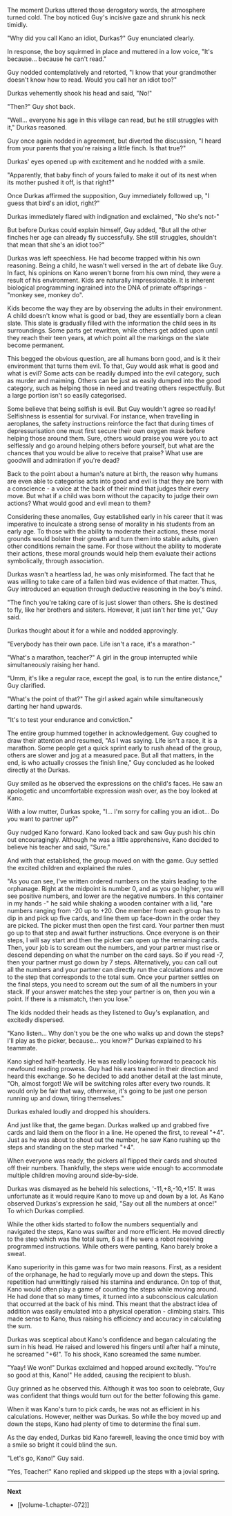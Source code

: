 
The moment Durkas uttered those derogatory words, the atmosphere turned cold. The boy noticed Guy's incisive gaze and shrunk his neck timidly.

"Why did you call Kano an idiot, Durkas?" Guy enunciated clearly. 

In response, the boy squirmed in place and muttered in a low voice, "It's because... because he can't read."

Guy nodded contemplatively and retorted, "I know that your grandmother doesn't know how to read. Would you call her an idiot too?"

Durkas vehemently shook his head and said, "No!"

"Then?" Guy shot back.

"Well... everyone his age in this village can read, but he still struggles with it," Durkas reasoned.

Guy once again nodded in agreement, but diverted the discussion, "I heard from your parents that you're raising a little finch. Is that true?"

Durkas' eyes opened up with excitement and he nodded with a smile.

"Apparently, that baby finch of yours failed to make it out of its nest when its mother pushed it off, is that right?"

Once Durkas affirmed the supposition, Guy immediately followed up, "I guess that bird's an idiot, right?"

Durkas immediately flared with indignation and exclaimed, "No she's not-"

But before Durkas could explain himself, Guy added, "But all the other finches her age can already fly successfully. She still struggles, shouldn't that mean that she's an idiot too?"

Durkas was left speechless. He had become trapped within his own reasoning. Being a child, he wasn't well versed in the art of debate like Guy. In fact, his opinions on Kano weren't borne from his own mind, they were a result of his environment. Kids are naturally impressionable. It is inherent biological programming ingrained into the DNA of primate offsprings - "monkey see, monkey do".

Kids become the way they are by observing the adults in their environment. A child doesn't know what is good or bad, they are essentially born a clean slate. This slate is gradually filled with the information the child sees in its surroundings. Some parts get rewritten, while others get added upon until they reach their teen years, at which point all the markings on the slate become permanent.

This begged the obvious question, are all humans born good, and is it their environment that turns them evil. To that, Guy would ask what is good and what is evil? Some acts can be readily dumped into the evil category, such as murder and maiming. Others can be just as easily dumped into the good category, such as helping those in need and treating others respectfully. But a large portion isn't so easily categorised.

Some believe that being selfish is evil. But Guy wouldn't agree so readily! Selfishness is essential for survival. For instance, when travelling in aeroplanes, the safety instructions reinforce the fact that during times of depressurisation one must first secure their own oxygen mask before helping those around them. Sure, others would praise you were you to act selflessly and go around helping others before yourself, but what are the chances that you would be alive to receive that praise? What use are goodwill and admiration if you're dead?

Back to the point about a human's nature at birth, the reason why humans are even able to categorise acts into good and evil is that they are born with a conscience - a voice at the back of their mind that judges their every move. But what if a child was born without the capacity to judge their own actions? What would good and evil mean to them?

Considering these anomalies, Guy established early in his career that it was imperative to inculcate a strong sense of morality in his students from an early age. To those with the ability to moderate their actions, these moral grounds would bolster their growth and turn them into stable adults, given other conditions remain the same. For those without the ability to moderate their actions, these moral grounds would help them evaluate their actions symbolically, through association.

Durkas wasn't a heartless lad, he was only misinformed. The fact that he was willing to take care of a fallen bird was evidence of that matter. Thus, Guy introduced an equation through deductive reasoning in the boy's mind.

"The finch you're taking care of is just slower than others. She is destined to fly, like her brothers and sisters. However, it just isn't her time yet," Guy said.

Durkas thought about it for a while and nodded approvingly.

"Everybody has their own pace. Life isn't a race, it's a marathon-"

"What's a marathon, teacher?" A girl in the group interrupted while simultaneously raising her hand.

"Umm, it's like a regular race, except the goal, is to run the entire distance," Guy clarified.

"What's the point of that?" The girl asked again while simultaneously darting her hand upwards.

"It's to test your endurance and conviction."

The entire group hummed together in acknowledgement. Guy coughed to draw their attention and resumed, "As I was saying. Life isn't a race, it is a marathon. Some people get a quick sprint early to rush ahead of the group, others are slower and jog at a measured pace. But all that matters, in the end, is who actually crosses the finish line," Guy concluded as he looked directly at the Durkas.

Guy smiled as he observed the expressions on the child's faces. He saw an apologetic and uncomfortable expression wash over, as the boy looked at Kano.

With a low mutter, Durkas spoke, "I... I'm sorry for calling you an idiot... Do you want to partner up?"

Guy nudged Kano forward. Kano looked back and saw Guy push his chin out encouragingly. Although he was a little apprehensive, Kano decided to believe his teacher and said, "Sure."

And with that established, the group moved on with the game. Guy settled the excited children and explained the rules.

"As you can see, I've written ordered numbers on the stairs leading to the orphanage. Right at the midpoint is number 0, and as you go higher, you will see positive numbers, and lower are the negative numbers. In this container in my hands -" he said while shaking a wooden container with a lid, "are numbers ranging from -20 up to +20. One member from each group has to dip in and pick up five cards, and line them up face-down in the order they are picked. The picker must then open the first card. Your partner then must go up to that step and await further instructions. Once everyone is on their steps, I will say start and then the picker can open up the remaining cards. Then, your job is to scream out the numbers, and your partner must rise or descend depending on what the number on the card says. So if you read -7, then your partner must go down by 7 steps. Alternatively, you can call out all the numbers and your partner can directly run the calculations and move to the step that corresponds to the total sum. Once your partner settles on the final steps, you need to scream out the sum of all the numbers in your stack. If your answer matches the step your partner is on, then you win a point. If there is a mismatch, then you lose."

The kids nodded their heads as they listened to Guy's explanation, and excitedly dispersed.

"Kano listen... Why don't you be the one who walks up and down the steps? I'll play as the picker, because... you know?" Durkas explained to his teammate.

Kano sighed half-heartedly. He was really looking forward to peacock his newfound reading prowess. Guy had his ears trained in their direction and heard this exchange. So he decided to add another detail at the last minute, "Oh, almost forgot! We will be switching roles after every two rounds. It would only be fair that way, otherwise, it's going to be just one person running up and down, tiring themselves."

Durkas exhaled loudly and dropped his shoulders.

And just like that, the game began. Durkas walked up and grabbed five cards and laid them on the floor in a line. He opened the first, to reveal "+4". Just as he was about to shout out the number, he saw Kano rushing up the steps and standing on the step marked "+4".

When everyone was ready, the pickers all flipped their cards and shouted off their numbers. Thankfully, the steps were wide enough to accommodate multiple children moving around side-by-side.

Durkas was dismayed as he beheld his selections, '-11,+8,-10,+15'. It was unfortunate as it would require Kano to move up and down by a lot. As Kano observed Durkas's expression he said, "Say out all the numbers at once!" To which Durkas complied.

While the other kids started to follow the numbers sequentially and navigated the steps, Kano was swifter and more efficient. He moved directly to the step which was the total sum, 6 as if he were a robot receiving programmed instructions. While others were panting, Kano barely broke a sweat.

Kano superiority in this game was for two main reasons. First, as a resident of the orphanage, he had to regularly move up and down the steps. This repetition had unwittingly raised his stamina and endurance. On top of that, Kano would often play a game of counting the steps while moving around. He had done that so many times, it turned into a subconscious calculation that occurred at the back of his mind. This meant that the abstract idea of addition was easily emulated into a physical operation - climbing stairs. This made sense to Kano, thus raising his efficiency and accuracy in calculating the sum.

Durkas was sceptical about Kano's confidence and began calculating the sum in his head. He raised and lowered his fingers until after half a minute, he screamed "+6!". To his shock, Kano screamed the same number.

"Yaay! We won!" Durkas exclaimed and hopped around excitedly. "You're so good at this, Kano!" He added, causing the recipient to blush.

Guy grinned as he observed this. Although it was too soon to celebrate, Guy was confident that things would turn out for the better following this game.

When it was Kano's turn to pick cards, he was not as efficient in his calculations. However, neither was Durkas. So while the boy moved up and down the steps, Kano had plenty of time to determine the final sum.

As the day ended, Durkas bid Kano farewell, leaving the once timid boy with a smile so bright it could blind the sun.

"Let's go, Kano!" Guy said.

"Yes, Teacher!" Kano replied and skipped up the steps with a jovial spring.

____

**Next**
* [[volume-1.chapter-072]]
